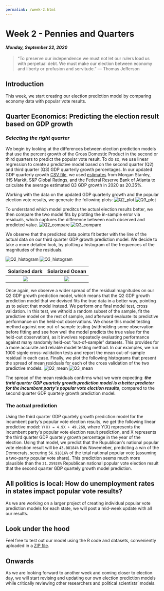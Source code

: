 ```yaml
---
permalink: /week-2.html
---
```


# **Week 2 - Pennies and Quarters**
#### ***Monday, September 22, 2020***

> “To preserve our independence we must not let our rulers load us with perpetual debt. We must make our election between economy and liberty or profusion and servitude.”
― Thomas Jefferson

## **Introduction**
This week, we start creating our election prediction model by comparing economy data with popular vote results.

## **Quarter Economics: Predicting the election result based on GDP growth**
### _Selecting the right quarter_
We begin by looking at the differences between election prediction models that use the percent growth of the Gross Domestic Product in the second or third quarters to predict the popular vote result. To do so, we use linear regression to create a predictive model based on the second quarter (Q2) and third quarter (Q3) GDP quarterly growth percentages. In our updated GDP quarterly growth [CSV file](/updated_econ.csv), we used [estimates](https://fortune.com/2020/08/06/us-gdp-growth-record-rebound-q3-2020-election/) from Morgan Stanley, IHS Markit, S&P Global Ratings, and the Federal Reserve Bank of Atlanta to calculate the average estimated Q3 GDP growth in 2020 as 20.35%.

Working with the data on the updated GDP quarterly growth and the popular election vote results, we generate the following plots:
![Q2_plot](/Q2.png)
![Q3_plot](/Q3.png)

To understand which model preditcs the actual election results better, we then compare the two model fits by plotting the in-sample error via residuals, which captures the difference between each observed and predicted value.
![Q2_compare](/Q2-compare.png)
![Q3_compare](/Q3-compare.png)

We observe that the predicted data points fit better with the line of the actual data on our third quarter GDP growth prediction model. We decide to take a more detailed look, by plotting a histogram of the frequences of the magnitudes of the residuals. 

![Q2_histogram](/Q2-hist.png) ![Q3_histogram](/Q3-hist.png)

Solarized dark             |  Solarized Ocean
:-------------------------:|:-------------------------:
![](/Q2-hist.png)          |  ![](/Q3-hist.png)

Once again, we observe a wider spread of the residual magnitudes on our Q2 GDP growth prediction model, which means that the Q2 GDP growth prediction model that we devised fits the true data in a better way, pointing us to select that model instead. We perform one final model test, cross validation. In this test, we withold a random subset of the sample, fit the predictive model on the rest of sample, and afterward evaluate its predictive performance on the held-out observations. We chose this model testing method against one out-of-sample testing (withholding some observation before fitting and see how well the model predicts the true value for the held-out observation), as it involves repeatedly evaluating performance against many randomly held-out “out-of-sample” datasets. This provides for a more accurate and reliable model testing method. In our examples, we run 1000 signle cross-validation tests and report the mean out-of-sample residual in each case. Finally, we plot the following histograms that present the spread of mean residuals for each of the cross validation of the two predictive models.
![Q2_mean](/Q2-mean.png)
![Q3_mean](/Q3-mean.png)

The spread of the mean residuals confirms what we were expecting: ***the thrid quarter GDP quartely growth prediction model is a better predictor for the incumbent party's popular vote election results***, compared to the second quarter GDP quartely growth prediction model.

### The actual prediction
Using the third quarter GDP quartely growth prediction model for the incumbent party's popular vote election results, we get the following linear predictive model: `Y(X) = 4.9X + 49.269`, where Y(X) represents the incumbent party's popular vote election result prediction, and X represents the third quarter GDP quartely growth percentage in the year of the election. Using that model, we predict that the Rupublican's national popular vote election result will be `43.08184%` this Novemeber, predicting a win of the Democrats, securing `56.91816%` of the total national popular vote (assuming a two-party popular vote share). This prediction seems much more plausible than the `21.25928%` Republican national popular vote election result that the second quarter GDP quartely growth model prediction.

## **All politics is local: How do unemployment rates in states impact popular vote results?**
As we are working on a larger project of creating individual popular vote prediction models for each state, we will post a mid-week update with all our results.

## **Look under the hood**
Feel free to test out our model using the R code and datasets, conveniently uploaded in a [ZIP file](/week-2.zip).

## **Onwards**
As we are looking forward to another week and coming closer to election day, we will start revising and updating our own election prediction models while critically reviewing other researchers and political scientists’ models. 
